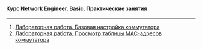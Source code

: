 #### Курс Network Engineer. Basic. Практические занятия
____

1. [Лабораторная работа. Базовая настройка коммутатора](Lab_1)
2. [Лабораторная работа. Просмотр таблицы MAC-адресов коммутатора](Lab_2)